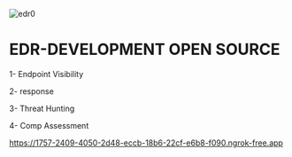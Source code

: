 ![edr0](https://user-images.githubusercontent.com/55708909/235686766-fe821343-f5c7-4c9b-8ba9-736ec642c2b7.PNG)

# EDR-DEVELOPMENT OPEN SOURCE

1- Endpoint Visibility

2- response

3- Threat Hunting

4- Comp Assessment

 https://1757-2409-4050-2d48-eccb-18b6-22cf-e6b8-f090.ngrok-free.app

